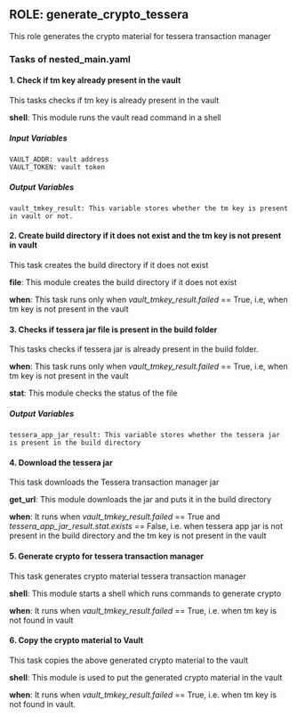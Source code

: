 ## ROLE: generate_crypto_tessera
This role generates the crypto material for tessera transaction manager

### Tasks of nested_main.yaml

#### 1. Check if tm key already present in the vault
This tasks checks if tm key is already present in the vault

**shell**: This module runs the vault read command in a shell

##### Input Variables

    VAULT_ADDR: vault address
    VAULT_TOKEN: vault token

##### Output Variables

    vault_tmkey_result: This variable stores whether the tm key is present in vault or not.

#### 2. Create build directory if it does not exist and the tm key is not present in vault
This task creates the build directory if it does not exist

**file**: This module creates the build directory if it does not exist  

**when**: This task runs only when *vault_tmkey_result.failed* == True, i.e, when tm key is not present in the vault  

#### 3. Checks if tessera jar file is present in the build folder
This tasks checks if tessera jar is already present in the build folder.  

**when**: This task runs only when *vault_tmkey_result.failed* == True, i.e, when tm key is not present in the vault  

**stat**: This module checks the status of the file

##### Output Variables

    tessera_app_jar_result: This variable stores whether the tessera jar is present in the build directory

#### 4. Download the tessera jar
This task downloads the Tessera transaction manager jar

**get_url**: This module downloads the jar and puts it in the build directory

**when**: It runs when *vault_tmkey_result.failed* == True and *tessera_app_jar_result.stat.exists* == False, i.e. when tessera app jar is not present in the build directory and the tm key is not present in the vault

#### 5. Generate crypto for tessera transaction manager
This task generates crypto material tessera transaction manager

**shell**: This module starts a shell which runs commands to generate crypto


**when**: It runs when *vault_tmkey_result.failed* == True, i.e. when tm key is not found in vault

#### 6. Copy the crypto material to Vault
This task copies the above generated crypto material to the vault

**shell**: This module is used to put the generated crypto material in the vault

**when**: It runs when *vault_tmkey_result.failed* == True, i.e. when tm key is not found in vault.

